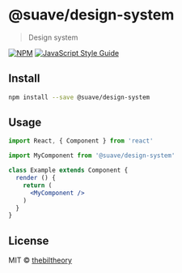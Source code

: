 # @suave/design-system

> Design system

[![NPM](https://img.shields.io/npm/v/@suave/design-system.svg)](https://www.npmjs.com/package/@suave/design-system) [![JavaScript Style Guide](https://img.shields.io/badge/code_style-standard-brightgreen.svg)](https://standardjs.com)

## Install

```bash
npm install --save @suave/design-system
```

## Usage

```jsx
import React, { Component } from 'react'

import MyComponent from '@suave/design-system'

class Example extends Component {
  render () {
    return (
      <MyComponent />
    )
  }
}
```

## License

MIT © [thebiltheory](https://github.com/thebiltheory)
